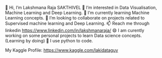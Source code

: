 👋 Hi, I’m Lakshmana Raja SAKTHIVEL
👀 I’m interested in Data Visualisation, Machine Learning and Deep Learning.
🌱 I’m currently learning Machine Learning concepts.
💞️ I’m looking to collaborate on projects related to Supervised machine learning and Deep Learning.
📫 Reach me through linkedin https://www.linkedin.com/in/lakshmanaraja/
😄 I am curently working on some personal projects to learn Data science concepts. (Learning by doing)
🐍 I use python to code.

My Kaggle Profile: https://www.kaggle.com/lakidataguy
<!---
lakis-nirvana/lakis-nirvana is a ✨ special ✨ repository because its `README.md` (this file) appears on your GitHub profile.
You can click the Preview link to take a look at your changes.
--->
